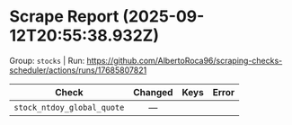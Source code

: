 # Scrape Report (2025-09-12T20:55:38.932Z)

Group: `stocks`  |  Run: https://github.com/AlbertoRoca96/scraping-checks-scheduler/actions/runs/17685807821

| Check | Changed | Keys | Error |
|---|:---:|:--|:--|
| `stock_ntdoy_global_quote` | — |  |  |
